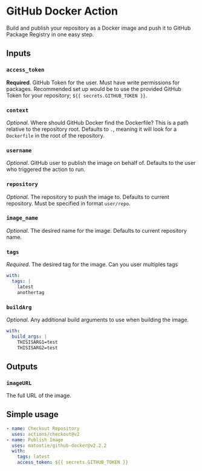 # GitHub Docker Action

Build and publish your repository as a Docker image and push it to GitHub Package Registry in one easy step.

## Inputs

### `access_token`

**Required**. GitHub Token for the user. Must have write permissions for packages. Recommended set up would be to use the provided GitHub Token for your repository; `${{ secrets.GITHUB_TOKEN }}`.

### `context`

*Optional*. Where should GitHub Docker find the Dockerfile? This is a path relative to the repository root. Defaults to `.`, meaning it will look for a `Dockerfile` in the root of the repository.

### `username`

*Optional*. GitHub user to publish the image on behalf of. Defaults to the user who triggered the action to run.

### `repository`

*Optional*. The repository to push the image to. Defaults to current repository. Must be specified in format `user/repo`.

### `image_name`

*Optional*. The desired name for the image. Defaults to current repository name.

### `tags`

*Required*. The desired tag for the image. Can you user multiples tags
```yaml
with:
  tags: |
    latest
    anothertag
```
### `buildArg`

*Optional*. Any additional build arguments to use when building the image.
```yaml
with:
  build_args: |
    THISISARG1=test
    THISISARG2=test
```

## Outputs

### `imageURL`

The full URL of the image.

## Simple usage

```yaml
- name: Checkout Repository
  uses: actions/checkout@v2
- name: Publish Image
  uses: matootie/github-docker@v2.2.2
  with:
    tags: latest
    access_token: ${{ secrets.GITHUB_TOKEN }}
```

